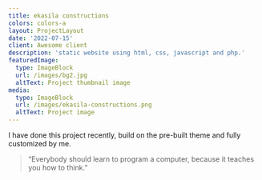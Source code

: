 ```yaml
---
title: ekasila constructions
colors: colors-a
layout: ProjectLayout
date: '2022-07-15'
client: Awesome client
description: 'static website using html, css, javascript and php.'
featuredImage:
  type: ImageBlock
  url: /images/bg2.jpg
  altText: Project thumbnail image
media:
  type: ImageBlock
  url: /images/ekasila-constructions.png
  altText: Project image
---
```

I have done this project recently, build on the pre-built theme and fully customized by me.

> “Everybody should learn to program a computer, because it teaches you how to think.”

